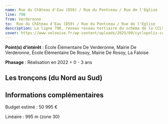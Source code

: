 ```yaml
---
name: Rue du Château d'Eau (D59) / Rue du Pontceau / Rue de l'Eglise
line: 790
from: Verderonne
to:  Rue du Château d'Eau (D59) / Rue du Pontceau / Rue de l'Eglise 
description: La ligne 790, réseau reseau tertiaire du schéma de la CCLVD (tronçon 190) concerne Verderonne - Rue du Château d'Eau (D59) / Rue du Pontceau / Rue de l'Eglise
cover: https://www.velooise.fr/wp-content/uploads/2025/09/cyclopolis-cclvd-190.jpg
---
```


**Point(s) d'intérêt** : École Élémentaire De Verderonne, Mairie De Verderonne, École Élémentaire De Rosoy, Mairie De Rosoy, La Faloise

**Phasage** : Réalisation en 2022 + 0 - 3 ans

## Les tronçons (du Nord au Sud)

## Informations complémentaires

Budget estimé :  50 995 € 

Linéaire : 995 m (zone 30)

